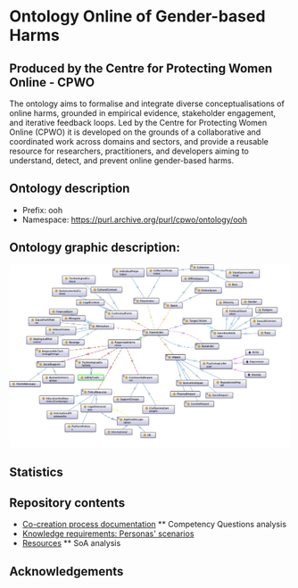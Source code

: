 # Ontology Online of Gender-based Harms
## Produced by the Centre for Protecting Women Online - CPWO

The ontology aims to formalise and integrate diverse conceptualisations of online harms, grounded in empirical evidence, stakeholder engagement, and iterative feedback loops. 
Led by the Centre for Protecting Women Online (CPWO) it is developed on the grounds of a collaborative and coordinated work across domains and sectors, and provide a reusable resource for researchers, practitioners, and developers aiming to understand, detect, and prevent online gender-based harms.

## Ontology description

- Prefix: ooh
- Namespace: https://purl.archive.org/purl/cpwo/ontology/ooh

## Ontology graphic description:


![Ontology of Online Gender-based Harms](Ontology/ooh-ontology-long-version.png?raw=true "Ontology of Online Gender-based Harms")

## Statistics

## Repository contents

* [Co-creation process documentation](co-creation-process)
** Competency Questions analysis
* [Knowledge requirements: Personas' scenarios](personas)
* [Resources](resources)
** SoA analysis

## 


## Acknowledgements

